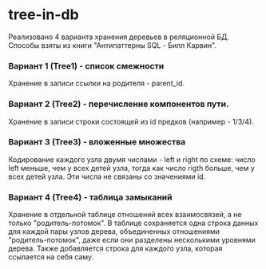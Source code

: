 # tree-in-db
Реализовано 4 варианта хранения деревьев в реляционной БД. Способы взяты из книги "Антипаттерны SQL - Билл Карвин".

### Вариант 1 (Tree1) - список смежности
Хранение в записи ссылки на родителя - parent_id.

### Вариант 2 (Tree2) - перечисление компонентов пути.
Хранение в записи строки состоящей из id предков (например - 1/3/4).

### Вариант 3 (Tree3) - вложенные множества
Кодирование каждого узла двумя числами - left и right по схеме: число
left меньше, чем у всех детей узла, тогда как число rigth больше, чем у всех
детей узла. Эти числа не связаны со значениями id.

### Вариант 4 (Tree4) - таблица замыканий
Хранение в отдельной таблице отношений всех взаимосвязей, а не только "родитель-потомок".
В таблице сохраняется одна строка данных для каждой пары узлов дерева, 
объединенных отношениями "родитель-потомок", даже если они разделены несколькими уровнями дерева.
Также добавляется строка для каждого узла, которая ссылается на себя саму.